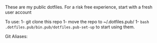 These are my public dotfiles. 
For a risk free experience, start with a fresh user account

To use: 
1- git clone this repo 
1- move the repo to ~/.dotfiles.pub/
1- ```bash .dotfiles.pub/bin.pub/dotfiles.pub-set-up``` to start using them.

Git Aliases:
   
